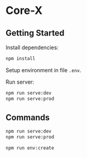 # Core-X


## Getting Started

Install dependencies:
```bash
npm install
```

Setup environment in file `.env`.

Run server:
```bash
npm run serve:dev
npm run serve:prod
```


## Commands

```bash
npm run serve:dev
npm run serve:prod

npm run env:create
```